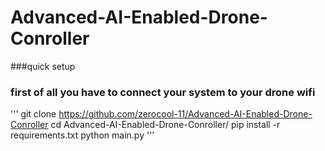 # Advanced-AI-Enabled-Drone-Conroller
###quick setup
### first of all you have to connect your system to your drone wifi 

'''
git clone https://github.com/zerocool-11/Advanced-AI-Enabled-Drone-Conroller
cd Advanced-AI-Enabled-Drone-Conroller/
pip install -r requirements.txt
python main.py
'''
